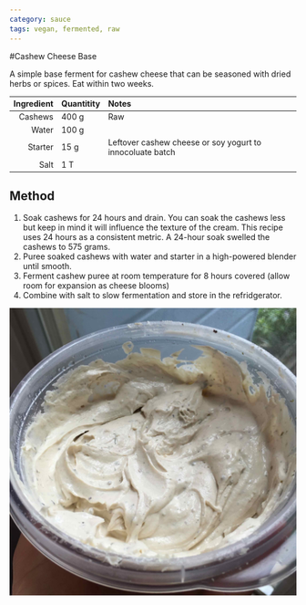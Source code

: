 ```yaml
---
category: sauce
tags: vegan, fermented, raw
---
```


#Cashew Cheese Base

A simple base ferment for cashew cheese that can be seasoned with dried herbs or spices. Eat within two weeks. 

Ingredient | Quantitity | Notes 
---------: | :--------- | :----
Cashews | 400 g | Raw
Water | 100 g | 
Starter | 15 g | Leftover cashew cheese or soy yogurt to innocoluate batch
Salt | 1 T | 

## Method 
1. Soak cashews for 24 hours and drain. You can soak the cashews less but keep in mind it will influence the texture of the cream. This recipe uses 24 hours as a consistent metric. A 24-hour soak swelled the cashews to 575 grams. 
2. Puree soaked cashews with water and starter in a high-powered blender until smooth. 
3. Ferment cashew puree at room temperature for 8 hours covered (allow room for expansion as cheese blooms) 
4. Combine with salt to slow fermentation and store in the refridgerator. 

![Cashew cheese with dried herbs](https://github.com/teeeg/recipes/raw/master/images/cashew-cheese-base.JPG)
